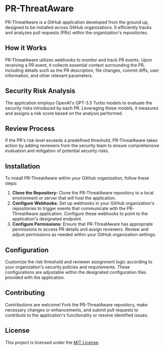 # PR-ThreatAware

PR-ThreatAware is a GitHub application developed from the ground up, designed to be installed across GitHub organizations. It efficiently tracks and analyzes pull requests (PRs) within the organization's repositories.

## How it Works

PR-ThreatAware utilizes webhooks to monitor and track PR events. Upon receiving a PR event, it collects essential context surrounding the PR, including details such as the PR description, file changes, commit diffs, user information, and other relevant parameters.

## Security Risk Analysis

The application employs OpenAI's GPT-3.5 Turbo models to evaluate the security risks introduced by each PR. Leveraging these models, it measures and assigns a risk score based on the analysis performed.

## Review Process

If the PR's risk level exceeds a predefined threshold, PR-ThreatAware takes action by adding reviewers from the security team to ensure comprehensive evaluation and mitigation of potential security risks.

## Installation

To install PR-ThreatAware within your GitHub organization, follow these steps:

1. **Clone the Repository:** Clone the PR-ThreatAware repository to a local environment or server that will host the application.
2. **Configure Webhooks:** Set up webhooks in your GitHub organization's repositories to trigger events that communicate with the PR-ThreatAware application. Configure these webhooks to point to the application's designated endpoint.
3. **Configure Permissions:** Ensure that PR-ThreatAware has appropriate permissions to access PR details and assign reviewers. Review and adjust permissions as needed within your GitHub organization settings.

## Configuration

Customize the risk threshold and reviewer assignment logic according to your organization's security policies and requirements. These configurations are adjustable within the designated configuration files provided with the application.

## Contributing

Contributions are welcome! Fork the PR-ThreatAware repository, make necessary changes or enhancements, and submit pull requests to contribute to the application's functionality or resolve identified issues.

## License

This project is licensed under the [MIT License](LICENSE.md).
